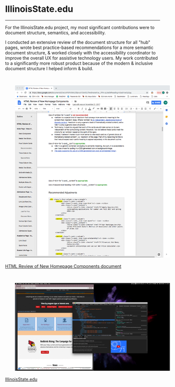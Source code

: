 # IllinoisState.edu
---
For the IllinoisState.edu project, my most significant contributions were to document structure, semantics, and accessibility.

I conducted an extensive review of the document structure for all "hub" pages, wrote best practice-based recommendations for a more semantic document structure, & worked closely with the accessibility coordinator to improve the overall UX for assistive technology users. My work contributed to a significantly more robust product because of the modern & inclusive document structure I helped inform & build.

<p><img src="/images/homepage-html-review-page.png" alt="screenshot of HTML Review of New Homepage Components document in a browser window" style="margin:2rem 2rem 1rem;" />
<a href="https://docs.google.com/document/d/1a4JAPkPtVBMUCBynuX1OoVEU7hw9maAeFue__PPA-qU/edit?usp=sharing">HTML Review of New Homepage Components document</a></p>

<p><img src="/images/homepage-fourcolcards.png" alt="screenshot of IllinoisState.edu homepage featuring four column cards design pattern" style="margin:2rem 2rem 1rem;" />
<a href="https://illinoisstate.edu">IllinoisState.edu</a></p>
